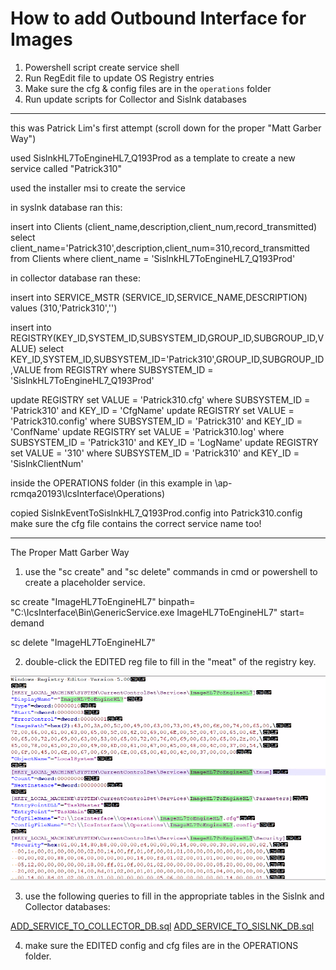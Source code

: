 # How to add Outbound Interface for Images

1. Powershell script create service shell
2. Run RegEdit file to update OS Registry entries
3. Make sure the cfg & config files are in the `operations` folder
4. Run update scripts for Collector and Sislnk databases

---

this was Patrick Lim's first attempt (scroll down for the proper "Matt Garber Way")

used SislnkHL7ToEngineHL7_Q193Prod as a template to create a new service called "Patrick310"

used the installer msi to create the service

in syslnk database ran this:

insert into Clients (client_name,description,client_num,record_transmitted)
select client_name='Patrick310',description,client_num=310,record_transmitted from Clients where client_name = 'SislnkHL7ToEngineHL7_Q193Prod'

in collector database ran these:

insert into SERVICE_MSTR (SERVICE_ID,SERVICE_NAME,DESCRIPTION) values (310,'Patrick310','')

insert into REGISTRY(KEY_ID,SYSTEM_ID,SUBSYSTEM_ID,GROUP_ID,SUBGROUP_ID,VALUE)
select KEY_ID,SYSTEM_ID,SUBSYSTEM_ID='Patrick310',GROUP_ID,SUBGROUP_ID,VALUE
from REGISTRY where SUBSYSTEM_ID = 'SislnkHL7ToEngineHL7_Q193Prod'

update REGISTRY set VALUE = 'Patrick310.cfg' where SUBSYSTEM_ID = 'Patrick310' and KEY_ID = 'CfgName'
update REGISTRY set VALUE = 'Patrick310.config' where SUBSYSTEM_ID = 'Patrick310' and KEY_ID = 'ConfName'
update REGISTRY set VALUE = 'Patrick310.log' where SUBSYSTEM_ID = 'Patrick310' and KEY_ID = 'LogName'
update REGISTRY set VALUE = '310' where SUBSYSTEM_ID = 'Patrick310' and KEY_ID = 'SislnkClientNum'

inside the OPERATIONS folder (in this example in \\ap-rcmqa20193\IcsInterface\Operations\)

copied SislnkEventToSislnkHL7_Q193Prod.config into Patrick310.config
make sure the cfg file contains the correct service name too!

---

The Proper Matt Garber Way

1. use the "sc create" and "sc delete" commands in cmd or powershell to create a placeholder service.

sc create "ImageHL7ToEngineHL7" binpath= "C:\IcsInterface\Bin\GenericService.exe ImageHL7ToEngineHL7" start= demand

sc delete "ImageHL7ToEngineHL7"

2. double-click the EDITED reg file to fill in the "meat" of the registry key.

![image.png](/.attachments/image-bc88a730-0a56-4b20-991b-59e69c69705d.png)

3. use the following queries to fill in the appropriate tables in the Sislnk and Collector databases:

[ADD_SERVICE_TO_COLLECTOR_DB.sql](/.attachments/ADD_SERVICE_TO_COLLECTOR_DB-626b53e9-0049-489b-8c9e-66625571e0c1.sql)
[ADD_SERVICE_TO_SISLNK_DB.sql](/.attachments/ADD_SERVICE_TO_SISLNK_DB-081f0e8b-3239-4eed-aac0-1f6a43fb5f97.sql)

4. make sure the EDITED config and cfg files are in the OPERATIONS folder.
